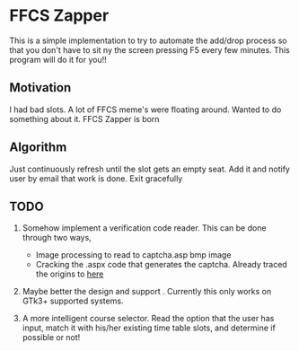 FFCS Zapper
===========

This is a simple implementation to try to automate the add/drop process so that
you don't have to sit ny the screen pressing F5 every few minutes. This program
will do it for you!! 

Motivation
----------

I had bad slots. A lot of FFCS meme's were floating around. Wanted to do
something about it. FFCS Zapper is born

Algorithm
---------

Just continuously refresh until the slot gets an empty seat. Add it and notify
user by email that work is done. Exit gracefully


TODO
----

1. Somehow implement a verification code reader. This can be done through two
ways, 
    + Image processing to read to captcha.asp bmp image
    + Cracking the .aspx code that generates the captcha. Already traced the
    origins to [here](http://www.tipstricks.com)

2. Maybe better the design and support . Currently this only works on GTk3+ supported
systems.

3. A more intelligent course selector. Read the option that the user has input,
match it with his/her existing time table slots, and determine if possible or
not!



